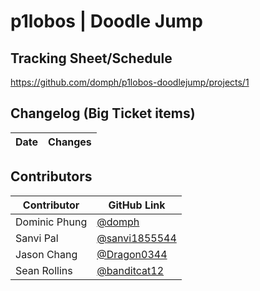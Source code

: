# p1lobos | Doodle Jump

## Tracking Sheet/Schedule
https://github.com/domph/p1lobos-doodlejump/projects/1

## Changelog (Big Ticket items)

Date | Changes |
----------- | ----------- |

## Contributors
Contributor | GitHub Link |
----------- | ----------- |
Dominic Phung | [@domph](https://github.com/domph) |
Sanvi Pal | [@sanvi1855544](https://github.com/sanvi1855544) |
Jason Chang | [@Dragon0344](https://github.com/Dragon0344) |
Sean Rollins | [@banditcat12](https://github.com/banditcat12) |

